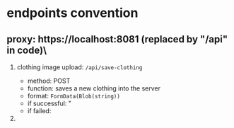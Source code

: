 # endpoints convention
## proxy: https://localhost:8081 (replaced by "/api" in code)\

1. clothing image upload: `/api/save-clothing` 
    - method: POST
    - function: saves a new clothing into the server
    - format: `FormData(Blob(string))`
    - if successful: "
    - if failed: 

2. 